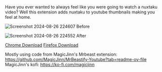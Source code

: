 Have you ever wanted to always feel like you were going to watch a nuxtaku video? Well this extension adds nuxtaku to youtube thumbnails making you feel at home.

![Screenshot 2024-08-26 224607](https://github.com/user-attachments/assets/db9224d3-fe89-4aca-b1fc-6ad4e3d402e5) Before

![Screenshot 2024-08-26 224552](https://github.com/user-attachments/assets/8f4adb15-a0e0-404b-a476-fccd4c05be0c) After




[Chrome Download](https://chromewebstore.google.com/detail/youtube-nuxtakufy/labliomnakjiabhdncgcgccfnlndlnpp?authuser=1&hl=en)
[Firefox Download](https://addons.mozilla.org/en-US/firefox/addon/youtube-nuxtakufy/)

Mostly using code from MagicJinn's Mrbeast extension: https://github.com/MagicJinn/MrBeastify-Youtube?tab=readme-ov-file
MagicJinn's kofi: https://ko-fi.com/magicjinn
